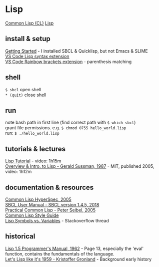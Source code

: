 # Lisp
[Common Lisp (CL)](https://en.wikipedia.org/wiki/Common_Lisp)
[Lisp](https://en.wikipedia.org/wiki/Lisp_(programming_language))

## install & setup
[Getting Started](https://lisp-lang.org/learn/getting-started/) - I installed SBCL & Quicklisp, but not Emacs & SLIME  
[VS Code Lisp syntax extension](https://marketplace.visualstudio.com/items?itemName=mattn.Lisp)  
[VS Code Rainbow brackets extension](https://marketplace.visualstudio.com/items?itemName=2gua.rainbow-brackets) - parenthesis matching

## shell
`$ sbcl` open shell  
`* (quit)` close shell  

## run
note bash path in first line (find correct path with `$ which sbcl`)  
grant file permissions. e.g. `$ chmod 0755 hello_world.lisp`   
run: `$ ./hello_world.lisp`  

## tutorials & lectures
[Lisp Tutorial](https://www.youtube.com/watch?v=ymSq4wHrqyU) - video: 1h15m  
[Overview & Intro. to Lisp - Gerald Sussman, 1987](https://www.youtube.com/watch?v=-J_xL4IGhJA&list=PLE18841CABEA24090) - MIT, published 2005, video: 1h12m  

## documentation & resources
[Common Lisp HyperSpec, 2005](http://www.lispworks.com/documentation/HyperSpec/Front/index.htm)  
[SBCL User Manual - SBCL version 1.4.5, 2018](http://students.mimuw.edu.pl/~zbyszek/lisp/doc/sbcl.pdf)  
[Practical Common Lisp - Peter Seibel, 2005](http://www.gigamonkeys.com/book/)  
[Common Lisp Style Guide](https://google.github.io/styleguide/lispguide.xml)  
[Lisp Symbols vs. Variables](https://stackoverflow.com/questions/3590221/what-is-the-difference-between-a-variable-and-a-symbol-in-lisp) - Stackoverflow thread  
 

## historical
[Lisp 1.5 Programmer's Manual, 1962](http://www.softwarepreservation.org/projects/LISP/book/LISP%201.5%20Programmers%20Manual.pdf) - Page 13, especially the 'eval' function, contains the fundamentals of the language.  
[Let's Lisp like it's 1959 - Kristoffer Gronland](https://www.youtube.com/watch?v=F140RNyuKXg) - Background early history  

